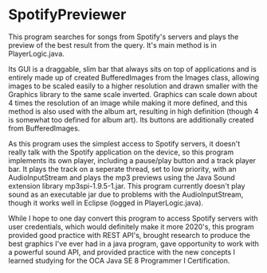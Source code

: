 # SpotifyPreviewer
This program searches for songs from Spotify's servers and plays the preview of the best result from the query. It's main method is in PlayerLogic.java.

Its GUI is a draggable, slim bar that always sits on top of applications and is entirely made up of created BufferedImages from the Images class, allowing images to be
scaled easily to a higher resolution and drawn smaller with the Graphics library to the same scale inverted. Graphics can scale down about 4 times the resolution of an image while
making it more defined, and this method is also used with the album art, resulting in high definition (though 4 is somewhat too defined for album art). Its buttons are 
additionally created from BufferedImages.

As this program uses the simplest access to Spotify servers, it doesn't really talk with the Spotify application on the device, so this program implements its 
own player, including a pause/play button and a track player bar. It plays the track on a seperate thread, set to low priority, with an AudioInputStream and plays the mp3 previews
using the Java Sound extension library mp3spi-1.9.5-1.jar. This program currently doesn't play sound as an executable jar due to problems with the AudioInputStream, though it 
works well in Eclipse (logged in PlayerLogic.java).

While I hope to one day convert this program to access Spotify servers with user credentials, which would definitely make it more 2020's, this program provided good 
practice with REST API's, brought research to produce the best graphics I've ever had in a java program, gave opportunity to work with a powerful sound API, and provided practice
with the new concepts I learned studying for the OCA Java SE 8 Programmer I Certification.
